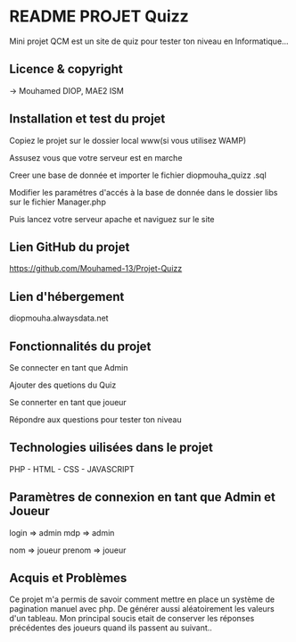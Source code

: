 # README PROJET Quizz

Mini projet QCM est un site de quiz pour tester ton niveau en Informatique...

## Licence & copyright

→ Mouhamed DIOP, MAE2 ISM

## Installation et test du projet

Copiez le projet sur le dossier local www(si vous utilisez WAMP)

Assusez vous que votre serveur est en marche

Creer une base de donnée et importer le fichier diopmouha_quizz .sql

Modifier les paramétres d'accés à la base de donnée dans le dossier libs sur le fichier Manager.php

Puis lancez votre serveur apache et naviguez sur le site

## Lien GitHub du projet

https://github.com/Mouhamed-13/Projet-Quizz

## Lien d'hébergement

diopmouha.alwaysdata.net

## Fonctionnalités du projet

Se connecter en tant que Admin

Ajouter des quetions du Quiz

Se connerter en tant que joueur

Répondre aux questions pour tester ton niveau

## Technologies uilisées dans le projet

PHP - HTML - CSS - JAVASCRIPT 

## Paramètres de connexion en tant que Admin et Joueur

login => admin      mdp => admin

nom => joueur         prenom => joueur

## Acquis et Problèmes

Ce projet m'a permis de savoir comment mettre en place un système de pagination manuel avec php. De générer aussi aléatoirement les valeurs d'un tableau. Mon principal soucis etait de conserver les réponses précédentes des joueurs quand ils passent au suivant..

